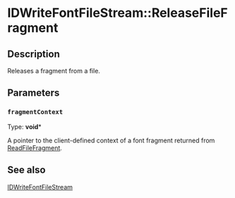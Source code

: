 # IDWriteFontFileStream::ReleaseFileFragment

## Description

 Releases a fragment from a file.

## Parameters

### `fragmentContext`

Type: **void***

A pointer to the client-defined context of a font fragment returned from [ReadFileFragment](https://learn.microsoft.com/windows/win32/api/dwrite/nf-dwrite-idwritefontfilestream-readfilefragment).

## See also

[IDWriteFontFileStream](https://learn.microsoft.com/windows/win32/api/dwrite/nn-dwrite-idwritefontfilestream)